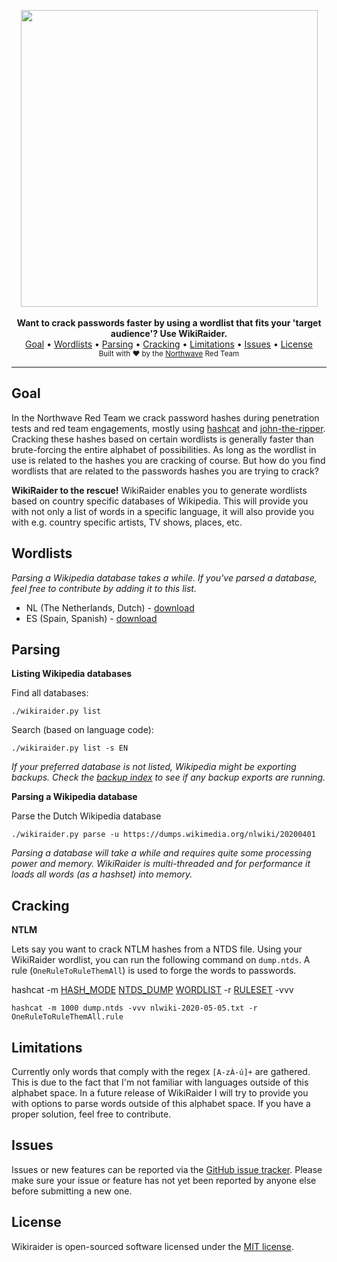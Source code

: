 
<p align="center">
    <img src="https://raw.finnwea.com/vector-shields-v2/?firstText=Wiki&secondText=Raider&scale=true" width="475" />
    <br/>
    <br/>
    <b>Want to crack passwords faster by using a wordlist that fits your 'target audience'? Use WikiRaider.</b>
    <br/>
    <a href="#goal">Goal</a>
    •
    <a href="#wordlists">Wordlists</a>
    •
    <a href="#parsing">Parsing</a>
    •
    <a href="#cracking">Cracking</a>
    •
    <a href="#limitations">Limitations</a>
    •
    <a href="#issues">Issues</a>
    •
    <a href="#license">License</a>
    <br/>
    <sub>Built with ❤ by the <a href="https://twitter.com/NorthwaveLabs">Northwave</a> Red Team</sub>
    <br/>
</p>
<hr>

## Goal

In the Northwave Red Team we crack password hashes during penetration tests and red team engagements, mostly using [hashcat](https://tools.kali.org/password-attacks/hashcat) and [john-the-ripper](https://tools.kali.org/password-attacks/john). Cracking these hashes based on certain wordlists is generally faster than brute-forcing the entire alphabet of possibilities. As long as the wordlist in use is related to the hashes you are cracking of course. But how do you find wordlists that are related to the passwords hashes you are trying to crack?

**WikiRaider to the rescue!** WikiRaider enables you to generate wordlists based on country specific databases of Wikipedia. This will provide you with not only a list of words in a specific language, it will also provide you with e.g. country specific artists, TV shows, places, etc.

## Wordlists

*Parsing a Wikipedia database takes a while. If you've parsed a database, feel free to contribute by adding it to this list.*

* NL (The Netherlands, Dutch) - [download](https://github.com/NorthwaveNL/wikiraider/blob/master/dist/nlwiki/nlwiki-2020-05-05.txt)
* ES (Spain, Spanish) - [download](https://github.com/NorthwaveNL/wikiraider/blob/master/dist/nlwiki/nlwiki-2020-05-05.txt)

## Parsing

**Listing Wikipedia databases**

Find all databases:

    ./wikiraider.py list

Search (based on language code):

    ./wikiraider.py list -s EN

*If your preferred database is not listed, Wikipedia might be exporting backups. Check the [backup index](https://dumps.wikimedia.org/backup-index.html) to see if any backup exports are running.*

**Parsing a Wikipedia database**

Parse the Dutch Wikipedia database

    ./wikiraider.py parse -u https://dumps.wikimedia.org/nlwiki/20200401

*Parsing a database will take a while and requires quite some processing power and memory. WikiRaider is multi-threaded and for performance it loads all words (as a hashset) into memory.*

## Cracking

**NTLM**

Lets say you want to crack NTLM hashes from a NTDS file. Using your WikiRaider wordlist, you can run the following command on `dump.ntds`. A rule (`OneRuleToRuleThemAll`) is used to forge the words to passwords.

hashcat -m [HASH_MODE](https://hashcat.net/wiki/doku.php?id=hashcat#options) [NTDS_DUMP](https://medium.com/@bondo.mike/extracting-and-cracking-ntds-dit-2b266214f277) [WORDLIST](https://github.com/NorthwaveNL/wikiraider/blob/master/dist/nlwiki/nlwiki-2020-05-05.txt) -r [RULESET](https://raw.githubusercontent.com/NotSoSecure/password_cracking_rules/master/OneRuleToRuleThemAll.rule) -vvv

````hashcat -m 1000 dump.ntds -vvv nlwiki-2020-05-05.txt -r OneRuleToRuleThemAll.rule````

## Limitations

Currently only words that comply with the regex `[A-zÀ-ú]+` are gathered. This is due to the fact that I'm not familiar with languages outside of this alphabet space. In a future release of WikiRaider I will try to provide you with options to parse words outside of this alphabet space. If you have a proper solution, feel free to contribute.

## Issues

Issues or new features can be reported via the [GitHub issue tracker](https://github.com/NorthwaveNL/wikiraider/issues). Please make sure your issue or feature has not yet been reported by anyone else before submitting a new one.

## License

Wikiraider is open-sourced software licensed under the [MIT license](https://github.com/NorthwaveNL/wikiraider/blob/develop/LICENSE.md).